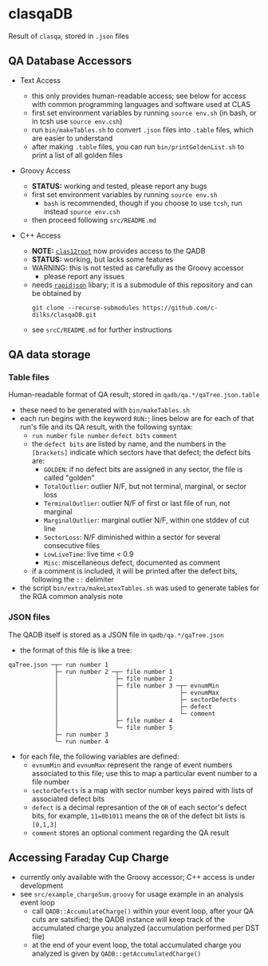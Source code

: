 # clasqaDB
Result of `clasqa`, stored in `.json` files


## QA Database Accessors

* Text Access
  * this only provides human-readable access; see below for access with
    common programming languages and software used at CLAS
  * first set environment variables by running `source env.sh` (in bash, or in tcsh use `source env.csh`)
  * run `bin/makeTables.sh` to convert `.json` files into `.table` files, which are
    easier to understand
  * after making `.table` files, you can run `bin/printGoldenList.sh` to print
    a list of all golden files

* Groovy Access
  * __STATUS:__ working and tested, please report any bugs
  * first set environment variables by running `source env.sh`
    * `bash` is recommended, though if you choose to use `tcsh`, run
      instead `source env.csh`
  * then proceed following `src/README.md`

* C++ Access
  * __NOTE:__ [`clas12root`](https://github.com/JeffersonLab/clas12root) now provides
    access to the QADB
  * __STATUS:__ working, but lacks some features
  * WARNING: this is not tested as carefully as the Groovy accessor
    * please report any issues
  * needs [`rapidjson`](https://github.com/Tencent/rapidjson/) libary; 
    it is a submodule of this repository and can be obtained by
    ```
    git clone --recurse-submodules https://github.com/c-dilks/clasqaDB.git
    ```
  * see `srcC/README.md` for further instructions


## QA data storage

### Table files
Human-readable format of QA result, stored in `qadb/qa.*/qaTree.json.table`
* these need to be generated with `bin/makeTables.sh`
* each run begins with the keyword `RUN:`; lines below are for each of that 
  run's file and its QA result, with the following syntax:
  * `run number` `file number`  `defect bits` `comment`
  * the `defect bits` are listed by name, and the numbers in the `[brackets]`
    indicate which sectors have that defect; the defect bits are:
    * `GOLDEN`: if no defect bits are assigned in any sector, the file is called "golden"
    * `TotalOutlier`: outlier N/F, but not terminal, marginal, or sector loss
    * `TerminalOutlier`: outlier N/F of first or last file of run, not marginal
    * `MarginalOutlier`: marginal outlier N/F, within one stddev of cut line
    * `SectorLoss`: N/F diminished within a sector for several consecutive files
    * `LowLiveTime`: live time < 0.9
    * `Misc`: miscellaneous defect, documented as comment
  * if a comment is included, it will be printed after the defect bits, following the
    `::` delimiter
* the script `bin/extra/makeLatexTables.sh` was used to generate tables for the RGA common
  analysis note

### JSON files
The QADB itself is stored as a JSON file in `qadb/qa.*/qaTree.json`
* the format of this file is like a tree:
```
qaTree.json ─┬─ run number 1
             ├─ run number 2 ─┬─ file number 1
             │                ├─ file number 2
             │                ├─ file number 3 ─┬─ evnumMin
             │                │                 ├─ evnumMax
             │                │                 ├─ sectorDefects
             │                │                 ├─ defect
             │                │                 └─ comment
             │                ├─ file number 4
             │                └─ file number 5
             ├─ run number 3
             └─ run number 4
```
* for each file, the following variables are defined:
  * `evnumMin` and `evnumMax` represent the range of event numbers associated
    to this file; use this to map a particular event number to a file number
  * `sectorDefects` is a map with sector number keys paired with lists of associated
    defect bits
  * `defect` is a decimal represantion of the `OR` of each sector's defect bits, for
    example, `11=0b1011` means the `OR` of the defect bit lists is `[0,1,3]`
  * `comment` stores an optional comment regarding the QA result


## Accessing Faraday Cup Charge
* currently only available with the Groovy accessor; C++ access is under development
* see `src/example_chargeSum.groovy` for usage example in an analysis event loop
  * call `QADB::AccumulateCharge()` within your event loop, after your QA cuts
    are satsified; the QADB instance will keep track of the accumulated charge
    you analyzed (accumulation performed per DST file)
  * at the end of your event loop, the total accumulated charge you analyzed is
    given by `QADB::getAccumulatedCharge()`
